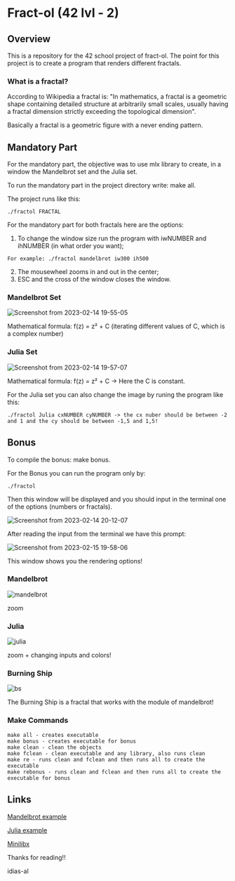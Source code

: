 # Fract-ol (42 lvl - 2)
## Overview

This is a repository for the 42 school project of fract-ol.
The point for this project is to create a program that renders different fractals.

### What is a fractal?

According to Wikipedia a fractal is: "In mathematics, a fractal is a geometric shape containing detailed structure at arbitrarily small scales, usually having a fractal dimension strictly exceeding the topological dimension".

Basically a fractal is a geometric figure with a never ending pattern. 

## Mandatory Part

For the mandatory part, the objective was to use mlx library to create, in a window the Mandelbrot set and the Julia set.

To run the mandatory part in the project directory write: make all.

The project runs like this:

```
./fractol FRACTAL
 ```
 
For the mandatory part for both fractals here are the options:

1) To change the window size run the program with iwNUMBER and ihNUMBER (in what order you want);
 ```
For example: ./fractol mandelbrot iw300 ih500
 ```
2) The mousewheel zooms in and out in the center;
3) ESC and the cross of the window closes the window.

### Mandelbrot Set
![Screenshot from 2023-02-14 19-55-05](https://user-images.githubusercontent.com/105734074/218847171-2d7cf226-61d6-489e-b853-774298a6e616.png)

Mathematical formula: f(z) = z² + C (iterating different values of C, which is a complex number)

### Julia Set
![Screenshot from 2023-02-14 19-57-07](https://user-images.githubusercontent.com/105734074/218847583-e9be9653-2ff2-437e-b724-b6255d745208.png)

Mathematical formula: f(z) = z² + C -> Here the C is constant.

For the Julia set you can also change the image by runing the program like this:
 
 ```
./fractol Julia cxNUMBER cyNUMBER -> the cx nuber should be between -2 and 1 and the cy should be between -1,5 and 1,5!
 ```

## Bonus

To compile the bonus: make bonus.

For the Bonus you can run the program only by: 
 
 ```
./fractol
 ```

Then this window will be displayed and you should input in the terminal one of the options (numbers or fractals).

![Screenshot from 2023-02-14 20-12-07](https://user-images.githubusercontent.com/105734074/218851111-6bd98990-665b-4d65-bf0d-f2555e2f40c5.png)

After reading the input from the terminal we have this prompt:

![Screenshot from 2023-02-15 19-58-06](https://user-images.githubusercontent.com/105734074/219139128-f4f69ea1-c7c5-41d0-ba58-1ac314c8ea08.png)

This window shows you the rendering options!

### Mandelbrot

![mandelbrot](https://user-images.githubusercontent.com/105734074/219144763-f38e5d2c-050b-4294-9b38-336a6e436090.gif)

zoom

### Julia 

![julia](https://user-images.githubusercontent.com/105734074/219143714-0f892836-7a08-4a55-af68-12a02da54a17.gif)

zoom + changing inputs and colors!

### Burning Ship

![bs](https://user-images.githubusercontent.com/105734074/219145772-2be9ce69-1cca-4653-b092-69d57c48a2f0.gif)

The Burning Ship is a fractal that works with the module of mandelbrot!

### Make Commands
```
make all - creates executable
make bonus - creates executable for bonus
make clean - clean the objects
make fclean - clean executable and any library, also runs clean
make re - runs clean and fclean and then runs all to create the executable
make rebonus - runs clean and fclean and then runs all to create the executable for bonus
 ```
 ## Links
 
 [Mandelbrot example](http://warp.povusers.org/Mandelbrot/)
 
 [Julia example](https://lodev.org/cgtutor/juliamandelbrot.html)
 
 [Minilibx](https://harm-smits.github.io/42docs/libs/minilibx)

Thanks for reading!!

idias-al
